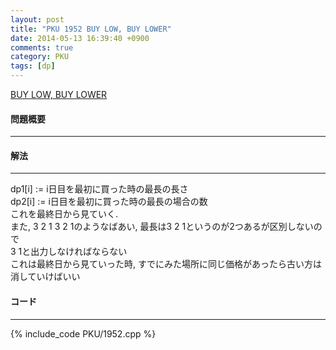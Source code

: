 ```yaml
---
layout: post
title: "PKU 1952 BUY LOW, BUY LOWER"
date: 2014-05-13 16:39:40 +0900
comments: true
category: PKU
tags: [dp]
---
```


[BUY LOW, BUY LOWER](http://poj.org/problem?id=1952)

#### 問題概要

****

#### 解法

****

dp1[i] := i日目を最初に買った時の最長の長さ  
dp2[i] := i日目を最初に買った時の最長の場合の数  
これを最終日から見ていく.  
また, 3 2 1 3 2 1のようなばあい, 最長は3 2 1というのが2つあるが区別しないので  
3 1と出力しなければならない  
これは最終日から見ていった時, すでにみた場所に同じ価格があったら古い方は消していけばいい  

#### コード

****

{% include_code PKU/1952.cpp %}
